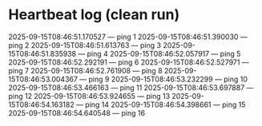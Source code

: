 # Heartbeat log (clean run)
2025-09-15T08:46:51.170527 — ping 1
2025-09-15T08:46:51.390030 — ping 2
2025-09-15T08:46:51.613763 — ping 3
2025-09-15T08:46:51.835938 — ping 4
2025-09-15T08:46:52.057917 — ping 5
2025-09-15T08:46:52.292191 — ping 6
2025-09-15T08:46:52.527971 — ping 7
2025-09-15T08:46:52.761908 — ping 8
2025-09-15T08:46:53.004367 — ping 9
2025-09-15T08:46:53.232299 — ping 10
2025-09-15T08:46:53.466163 — ping 11
2025-09-15T08:46:53.697887 — ping 12
2025-09-15T08:46:53.924655 — ping 13
2025-09-15T08:46:54.163182 — ping 14
2025-09-15T08:46:54.398661 — ping 15
2025-09-15T08:46:54.640548 — ping 16
